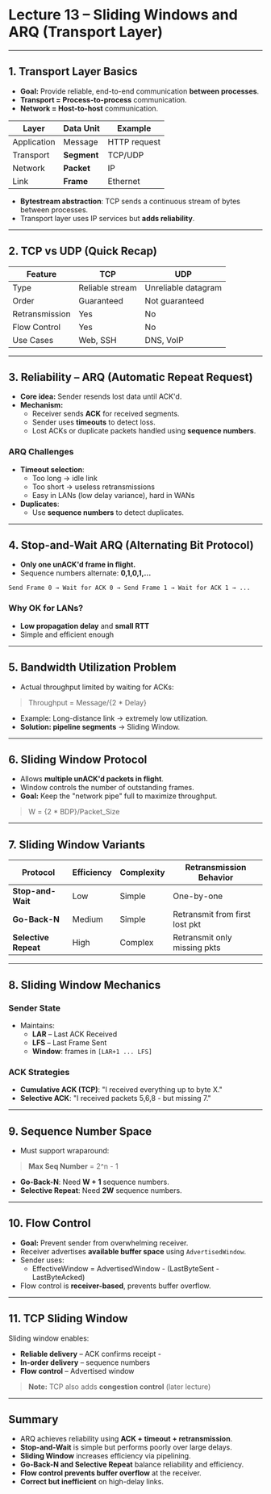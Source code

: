 # Lecture 13 – Sliding Windows and ARQ (Transport Layer)

---

## 1. Transport Layer Basics

- **Goal:** Provide reliable, end-to-end communication **between processes**.
- **Transport = Process-to-process** communication.
- **Network = Host-to-host** communication.

| Layer        | Data Unit | Example |
|---------------|-----------|---------|
| Application   | Message   | HTTP request |
| Transport     | **Segment** | TCP/UDP |
| Network       | **Packet**  | IP |
| Link          | **Frame**   | Ethernet |

- **Bytestream abstraction**: TCP sends a continuous stream of bytes between processes.
- Transport layer uses IP services but **adds reliability**.

---

## 2. TCP vs UDP (Quick Recap)

| Feature | TCP | UDP |
|----------|-----|-----|
| Type | Reliable stream | Unreliable datagram |
| Order | Guaranteed | Not guaranteed |
| Retransmission | Yes | No |
| Flow Control | Yes | No |
| Use Cases | Web, SSH | DNS, VoIP |

---

## 3. Reliability – ARQ (Automatic Repeat Request)

- **Core idea:** Sender resends lost data until ACK'd.
- **Mechanism:**
  - Receiver sends **ACK** for received segments.
  - Sender uses **timeouts** to detect loss.
  - Lost ACKs or duplicate packets handled using **sequence numbers**.

### ARQ Challenges
- **Timeout selection**:
  - Too long → idle link
  - Too short → useless retransmissions
  - Easy in LANs (low delay variance), hard in WANs
- **Duplicates**:
  - Use **sequence numbers** to detect duplicates.

---

## 4. Stop-and-Wait ARQ (Alternating Bit Protocol)
- **Only one unACK'd frame in flight.**
- Sequence numbers alternate: **0,1,0,1,...**
```text
Send Frame 0 → Wait for ACK 0 → Send Frame 1 → Wait for ACK 1 → ...
```

### Why OK for LANs?
- **Low propagation delay** and **small RTT**
- Simple and efficient enough

---

## 5. Bandwidth Utilization Problem
- Actual throughput limited by waiting for ACKs:
> Throughput = Message/{2 * Delay} 

- Example: Long-distance link → extremely low utilization.
- **Solution: pipeline segments** → Sliding Window.

---

## 6. Sliding Window Protocol

- Allows **multiple unACK'd packets in flight**.
- Window controls the number of outstanding frames.
- **Goal:** Keep the "network pipe" full to maximize throughput.
> W = {2 * BDP}/Packet_Size

---

## 7. Sliding Window Variants

| Protocol | Efficiency | Complexity | Retransmission Behavior |
|-----------|------------|------------|--------------------------|
| **Stop-and-Wait** | Low | Simple | One-by-one |
| **Go-Back-N** | Medium | Simple | Retransmit from first lost pkt |
| **Selective Repeat** | High | Complex | Retransmit only missing pkts |

---

## 8. Sliding Window Mechanics

### Sender State
- Maintains:
  - **LAR** – Last ACK Received
  - **LFS** – Last Frame Sent
  - **Window**: frames in `[LAR+1 ... LFS]`

### ACK Strategies
- **Cumulative ACK (TCP)**: "I received everything up to byte X."
- **Selective ACK**: "I received packets 5,6,8 - but missing 7."

---

## 9. Sequence Number Space

- Must support wraparound:
> **Max Seq Number** = 2^n - 1
- **Go-Back-N**: Need **W + 1** sequence numbers.
- **Selective Repeat**: Need **2W** sequence numbers.

---

## 10. Flow Control

- **Goal:** Prevent sender from overwhelming receiver.
- Receiver advertises **available buffer space** using `AdvertisedWindow`.
- Sender uses:
  - EffectiveWindow = AdvertisedWindow - (LastByteSent - LastByteAcked)
- Flow control is **receiver-based**, prevents buffer overflow.

---

## 11. TCP Sliding Window

Sliding window enables:
- **Reliable delivery** – ACK confirms receipt  -
- **In-order delivery** – sequence numbers
- **Flow control** – Advertised window

> **Note:** TCP also adds **congestion control** (later lecture)

---

## Summary

- ARQ achieves reliability using **ACK + timeout + retransmission**.
- **Stop-and-Wait** is simple but performs poorly over large delays.
- **Sliding Window** increases efficiency via pipelining.
- **Go-Back-N and Selective Repeat** balance reliability and efficiency.
- **Flow control prevents buffer overflow** at the receiver.
- **Correct but inefficient** on high-delay links.

